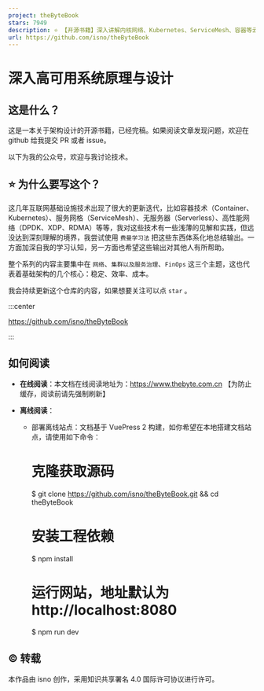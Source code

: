 ```yaml
---
project: theByteBook
stars: 7949
description: ⭐ 【开源书籍】深入讲解内核网络、Kubernetes、ServiceMesh、容器等云原生相关技术。经历实践检验的 DevOps、SRE指南。如发现错误，谢谢提issue
url: https://github.com/isno/theByteBook
---
```


深入高可用系统原理与设计
============

这是什么？
-----

这是一本关于架构设计的开源书籍，已经完稿。如果阅读文章发现问题，欢迎在 github 给我提交 PR 或者 issue。

以下为我的公众号，欢迎与我讨论技术。

⭐️ 为什么要写这个？
-----------

这几年互联网基础设施技术出现了很大的更新迭代，比如容器技术（Container、Kubernetes）、服务网格（ServiceMesh）、无服务器（Serverless）、高性能网络（DPDK、XDP、RDMA）等等，我对这些技术有一些浅薄的见解和实践，但远没达到深刻理解的境界，我尝试使用 `费曼学习法` 把这些东西体系化地总结输出。一方面加深自我的学习认知，另一方面也希望这些输出对其他人有所帮助。

整个系列的内容主要集中在 `网络`、`集群以及服务治理`、`FinOps` 这三个主题，这也代表着基础架构的几个核心：稳定、效率、成本。

我会持续更新这个仓库的内容，如果想要关注可以点 `star` 。

:::center

https://github.com/isno/theByteBook

:::

如何阅读
----

-   **在线阅读**：本文档在线阅读地址为：https://www.thebyte.com.cn 【为防止缓存，阅读前请先强制刷新】
    
-   **离线阅读**：
    
    -   部署离线站点：文档基于 VuePress 2 构建，如你希望在本地搭建文档站点，请使用如下命令：
        
        # 克隆获取源码
        $ git clone https://github.com/isno/theByteBook.git && cd theByteBook
        
        # 安装工程依赖
        $ npm install
        
        # 运行网站，地址默认为 http://localhost:8080
        $ npm run dev
        

©️ 转载
-----

  
本作品由 isno 创作，采用知识共享署名 4.0 国际许可协议进行许可。

